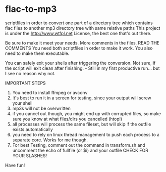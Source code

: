 # flac-to-mp3
scriptfiles in order to convert one part of a directory tree which contains flac files to another mp3 directory tree with same relative paths
This project is under the http://www.wtfpl.net License, the best one that's out there.

Be sure to make it meet your needs.
More comments in the files.
READ THE COMMENTS
You need both scriptfiles in order to make it work.
You also need to make them executable.

You can safely exit your shells after triggering the conversion.
Not sure, if the script will exit clean after finishing. - Still in my first productive run... but I see no reason why not.

IMPORTANT STEPS

1. You need to install ffmpeg or avconv
2. It's best to run it in a screen for testing, since your output will screw your shell
3. mp3s will not be overwritten
4. if you cancel out though, you might end up with corrupted files, so make sure you know at what files/dirs you cancelled (htop!)
5. all processes will process the same fileset, but will skip if the outfile exists automatically
6. you need to rely on linux thread management to push each process to a separate core. Works for me though.
7. For best Testing, comment out the command in transform.sh and uncomment the echo of fullfile (or $i) and your outfile
   CHECK FOR YOUR SLASHES!
   
Have fun!
